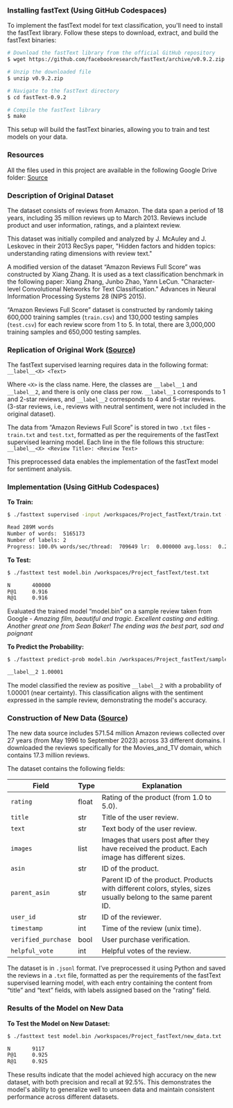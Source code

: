 ### Installing fastText (Using GitHub Codespaces)

To implement the fastText model for text classification, you'll need to install the fastText library. Follow these steps to download, extract, and build the fastText binaries:

```bash
# Download the fastText library from the official GitHub repository
$ wget https://github.com/facebookresearch/fastText/archive/v0.9.2.zip

# Unzip the downloaded file
$ unzip v0.9.2.zip

# Navigate to the fastText directory
$ cd fastText-0.9.2

# Compile the fastText library
$ make
```
This setup will build the fastText binaries, allowing you to train and test models on your data.

### Resources

All the files used in this project are available in the following Google Drive folder: [Source](https://drive.google.com/drive/folders/1cD2-uDp2vcGfcN5HP-YeQgbW4OSv-MFZ?usp=sharing)

### Description of Original Dataset

The dataset consists of reviews from Amazon. The data span a period of 18 years, including 35 million reviews up to March 2013. Reviews include product and user information, ratings, and a plaintext review.

This dataset was initially compiled and analyzed by J. McAuley and J. Leskovec in their 2013 RecSys paper, "Hidden factors and hidden topics: understanding rating dimensions with review text."

A modified version of the dataset “Amazon Reviews Full Score” was constructed by Xiang Zhang. It is used as a text classification benchmark in the following paper: Xiang Zhang, Junbo Zhao, Yann LeCun. "Character-level Convolutional Networks for Text Classification." Advances in Neural Information Processing Systems 28 (NIPS 2015).

“Amazon Reviews Full Score” dataset is constructed by randomly taking 600,000 training samples (`train.csv`) and 130,000 testing samples (`test.csv`) for each review score from 1 to 5. In total, there are 3,000,000 training samples and 650,000 testing samples.

### Replication of Original Work ([Source](https://www.kaggle.com/datasets/bittlingmayer/amazonreviews))

The fastText supervised learning requires data in the following format: `__label__<X> <Text>`

Where `<X>` is the class name. Here, the classes are `__label__1` and `__label__2`, and there is only one class per row. `__label__1` corresponds to 1 and 2-star reviews, and `__label__2` corresponds to 4 and 5-star reviews. (3-star reviews, i.e., reviews with neutral sentiment, were not included in the original dataset).

The data from “Amazon Reviews Full Score” is stored in two `.txt` files - `train.txt` and `test.txt`, formatted as per the requirements of the fastText supervised learning model. Each line in the file follows this structure: `__label__<X> <Review Title>: <Review Text>`

This preprocessed data enables the implementation of the fastText model for sentiment analysis.

### Implementation (Using GitHub Codespaces)

**To Train:**
```bash
$ ./fasttext supervised -input /workspaces/Project_fastText/train.txt -output model

Read 289M words
Number of words:  5165173
Number of labels: 2
Progress: 100.0% words/sec/thread:  709649 lr:  0.000000 avg.loss:  0.239041 ETA:   0h 0m 0s
```

**To Test:**
```bash
$ ./fasttext test model.bin /workspaces/Project_fastText/test.txt

N       400000
P@1     0.916
R@1     0.916
```

Evaluated the trained model “model.bin” on a sample review taken from Google - *Amazing film, beautiful and tragic. Excellent casting and editing. Another great one from Sean Baker! The ending was the best part, sad and poignant*

**To Predict the Probability:**
```bash
$ ./fasttext predict-prob model.bin /workspaces/Project_fastText/sample_review.txt

__label__2 1.00001
```

The model classified the review as positive `__label__2` with a probability of 1.00001 (near certainty). This classification aligns with the sentiment expressed in the sample review, demonstrating the model's accuracy.

### Construction of New Data ([Source](https://amazon-reviews-2023.github.io))

The new data source includes 571.54 million Amazon reviews collected over 27 years (from May 1996 to September 2023) across 33 different domains. I downloaded the reviews specifically for the Movies_and_TV domain, which contains 17.3 million reviews.

The dataset contains the following fields:

| Field             | Type   | Explanation                                                                                                        |
|-------------------|--------|--------------------------------------------------------------------------------------------------------------------|
| `rating`          | float  | Rating of the product (from 1.0 to 5.0).                                                                           |
| `title`           | str    | Title of the user review.                                                                                          |
| `text`            | str    | Text body of the user review.                                                                                      |
| `images`          | list   | Images that users post after they have received the product. Each image has different sizes.                       |
| `asin`            | str    | ID of the product.                                                                                                 |
| `parent_asin`     | str    | Parent ID of the product. Products with different colors, styles, sizes usually belong to the same parent ID.      |
| `user_id`         | str    | ID of the reviewer.                                                                                                |
| `timestamp`       | int    | Time of the review (unix time).                                                                                    |
| `verified_purchase` | bool | User purchase verification.                                                                                        |
| `helpful_vote`    | int    | Helpful votes of the review.                                                                                       |

The dataset is in `.jsonl` format. I’ve preprocessed it using Python and saved the reviews in a `.txt` file, formatted as per the requirements of the fastText supervised learning model, with each entry containing the content from “title” and “text” fields, with labels assigned based on the "rating" field.

### Results of the Model on New Data

**To Test the Model on New Dataset:**
```bash
$ ./fasttext test model.bin /workspaces/Project_fastText/new_data.txt

N       9117
P@1     0.925
R@1     0.925
```

These results indicate that the model achieved high accuracy on the new dataset, with both precision and recall at 92.5%. This demonstrates the model's ability to generalize well to unseen data and maintain consistent performance across different datasets.
